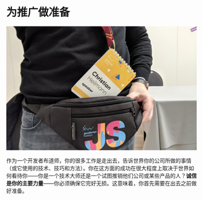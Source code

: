 # 为推广做准备

![挂绳和袋子](../images/e6c9d24ely1h0anvowm90j20sg0ijwh2.jpg)

作为一个开发者布道师，你的很多工作是走出去，告诉世界你的公司所做的事情（或它使用的技术、技巧和方法）。你在这方面的成功在很大程度上取决于世界如何看待你——你是一个技术大师还是一个试图推销他们公司或某些产品的人？**诚信是你的主要力量**——你必须确保它完好无损。这意味着，你首先需要在出去之前做好准备。
